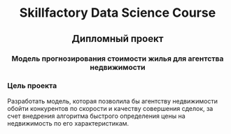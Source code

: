 # <center> Skillfactory Data Science Course 
## <center>**Дипломный проект**
### <center> Модель прогнозирования стоимости жилья для агентства недвижимости


### **Цель проекта**
Разработать модель, которая позволила бы агентству недвижимости обойти конкурентов по скорости и качеству совершения сделок, за счет внедрения алгоритма быстрого определения цены на недвижимость по его характеристикам.


